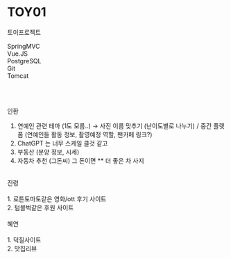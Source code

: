 # TOY01
토이프로젝트


SpringMVC <br>
Vue.JS	<br>
PostgreSQL	<br>
Git <br>
Tomcat <br>

<br>
<br>

인환 
<br>
1. 연예인 관련 테마 (1도 모름..)  → 사진 이름 맞추기 (난이도별로 나누기) / 중간 플랫폼 (연예인들 활동 정보, 촬영예정 역할, 팬카페 링크?)<br>
2. ChatGPT 는 너무 스케일 클것 같고<br>
3. 부동산 (분양 정보, 시세)<br>
4. 자동차 추천 (그돈씨) 그 돈이면 ** 더 좋은 차 사지<br>
<br>
진령<br>
<br>
1. 로튼토마토같은 영화/ott 후기 사이트<br>
2. 텀블벅같은 후원 사이트<br>
<br>
혜연<br>
<br>
1. 덕질사이트<br>
2. 맛집리뷰<br>
